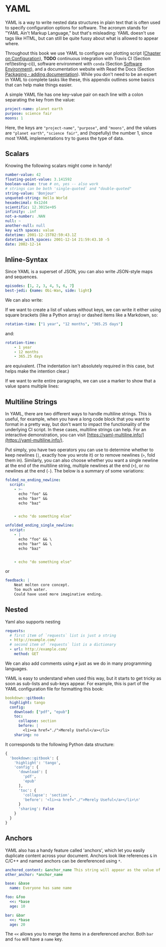# YAML

YAML is a way to write nested data structures in plain text
that is often used to specify configuration options for software.
The acronym stands for "YAML Ain't Markup Language,"
but that's misleading:
YAML doesn't use tags like HTML, but can still be quite fussy about what is allowed to appear where.

Throughout this book we use YAML to configure our plotting script ([Chapter on Configuration](https://se-up.github.io/RSE-UP/chapters/configuration.html)), **TODO** continuous integration with Travis CI (Section ref(testing-ci)),
software environment with `conda` (Section [Software Environment](https://se-up.github.io/RSE-UP/chapters/tracking_provenance.html#software-environment)), and a documentation website with Read the Docs (Section [Packaging - adding documentation](https://se-up.github.io/RSE-UP/chapters/python_packaging.html#creating-a-web-page-for-documentation)).
While you don't need to be an expert in YAML to complete tasks like these,
this appendix outlines some basics that can help make things easier.

A simple YAML file has one key-value pair on each line
with a colon separating the key from the value:

```yaml
project-name: planet earth
purpose: science fair
moons: 1
```

Here, the keys are `"project-name"`, `"purpose"`, and `"moons"`, and the values are `"planet earth"`, `"science fair"`, and (hopefully) the number 1, since most YAML implementations try to guess the type of data.

## Scalars
Knowing the following scalars might come in handy!

```YAML
number-value: 42
floating-point-value: 3.141592
boolean-value: true # on, yes -- also work
# strings can be both 'single-quoted` and "double-quoted"
string-value: 'Bonjour'
unquoted-string: Hello World
hexadecimal: 0x12d4
scientific: 12.3015e+05
infinity: .inf
not-a-number: .NAN
null: ~
another-null: null
key with spaces: value
datetime: 2001-12-15T02:59:43.1Z
datetime_with_spaces: 2001-12-14 21:59:43.10 -5
date: 2002-12-14
```


## Inline-Syntax

Since YAML is a superset of JSON, you can also write JSON-style maps and sequences.

```yaml
episodes: [1, 2, 3, 4, 5, 6, 7]
best-jedi: {name: Obi-Wan, side: light}
```

We can also write: 

If we want to create a list of values without keys, we can write it either using square brackets (like a Python array)
or dashed items like a Markdown, so:

  
```yaml
rotation-time: ["1 year", "12 months", "365.25 days"]
```

and:


```yaml
rotation-time:
    - 1 year
    - 12 months
    - 365.25 days
```

are equivalent. (The indentation isn't absolutely required in this case, but helps make the intention clear.)


If we want to write entire paragraphs, we can use a marker to show that a value spans multiple lines:

## Multiline Strings

In YAML, there are two different ways to handle multiline strings. This is useful, for example, when you have a long code block that you want to format in a pretty way, but don't want to impact the functionality of the underlying CI script. In these cases, multiline strings can help. For an interactive demonstration, you can visit [https://yaml-multiline.info/](https://yaml-multiline.info/).

Put simply, you have two operators you can use to determine whether to keep newlines (`|`, exactly how you wrote it) or to remove newlines (`>`, fold them in). Similarly, you can also choose whether you want a single newline at the end of the multiline string, multiple newlines at the end (`+`), or no newlines at the end (`-`). The below is a summary of some variations:

```yaml
folded_no_ending_newline:
  script:
    - >-
      echo "foo" &&
      echo "bar" &&
      echo "baz"


    - echo "do something else"

unfolded_ending_single_newline:
  script:
    - |
      echo "foo" && \
      echo "bar" && \
      echo "baz"


    - echo "do something else"
```
or 

```yaml
feedback: |
    Neat molten core concept.
    Too much water.
    Could have used more imaginative ending.
```

## Nested
Yaml also supports nesting

```yaml
requests:
  # first item of `requests` list is just a string
  - http://example.com/
  # second item of `requests` list is a dictionary
  - url: http://example.com/
    method: GET
```


We can also add comments using `#` just as we do in many programming languages.

YAML is easy to understand when used this way,
but it starts to get tricky as soon as sub-lists and sub-keys appear.
For example,
this is part of the YAML configuration file for formatting this book:

```yaml
bookdown::gitbook:
  highlight: tango
  config:
    download: ["pdf", "epub"]
    toc:
      collapse: section
      before: |
        <li><a href="./">Merely Useful</a></li>
    sharing: no
```

It corresponds to the following Python data structure:

```python
{
  'bookdown::gitbook': {
    'highlight': 'tango',
    'config': {
      'download': [
        'pdf',
        'epub'
      ],
      'toc': {
        'collapse': 'section',
        'before': '<li><a href="./">Merely Useful</a></li>\n'
      }
      'sharing': False
    }
  }
}
```

## Anchors
YAML also has a handy feature called 'anchors', which let you easily duplicate content across your document. Anchors look like references `&` in C/C++ and named anchors can be dereferenced using `*`.

```yaml
anchored_content: &anchor_name This string will appear as the value of two keys.
other_anchor: *anchor_name

base: &base
  name: Everyone has same name

foo: &foo
  <<: *base
  age: 10

bar: &bar
  <<: *base
  age: 20
```
The `<<` allows you to merge the items in a dereferenced anchor. Both `bar` and `foo` will have a `name` key.

